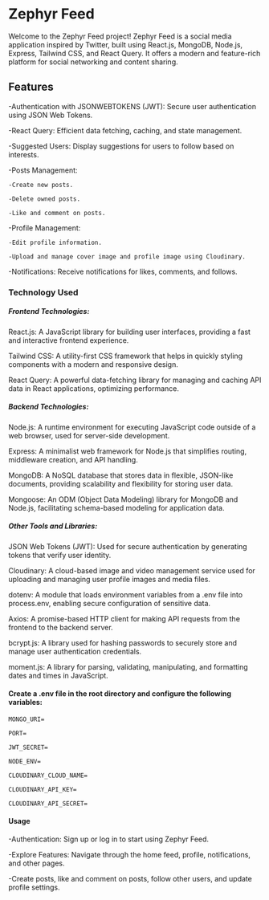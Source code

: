 # Zephyr Feed
Welcome to the Zephyr Feed project! Zephyr Feed is a social media application inspired by Twitter, built using React.js, MongoDB, Node.js, Express, Tailwind CSS, and React Query. It offers a modern and feature-rich platform for social networking and content sharing.

## Features
-Authentication with JSONWEBTOKENS (JWT): Secure user authentication using JSON Web Tokens.

-React Query: Efficient data fetching, caching, and state management.

-Suggested Users: Display suggestions for users to follow based on interests.

-Posts Management:

    -Create new posts.
    
    -Delete owned posts.
    
    -Like and comment on posts.
    
-Profile Management:

    -Edit profile information.
    
    -Upload and manage cover image and profile image using Cloudinary.
    
-Notifications: Receive notifications for likes, comments, and follows.



### Technology Used
##### Frontend Technologies:

React.js: A JavaScript library for building user interfaces, providing a fast and interactive frontend experience.

Tailwind CSS: A utility-first CSS framework that helps in quickly styling components with a modern and responsive design.

React Query: A powerful data-fetching library for managing and caching API data in React applications, optimizing performance.

##### Backend Technologies:

Node.js: A runtime environment for executing JavaScript code outside of a web browser, used for server-side development.

Express: A minimalist web framework for Node.js that simplifies routing, middleware creation, and API handling.

MongoDB: A NoSQL database that stores data in flexible, JSON-like documents, providing scalability and flexibility for storing user data.

Mongoose: An ODM (Object Data Modeling) library for MongoDB and Node.js, facilitating schema-based modeling for application data.

##### Other Tools and Libraries:

JSON Web Tokens (JWT): Used for secure authentication by generating tokens that verify user identity.

Cloudinary: A cloud-based image and video management service used for uploading and managing user profile images and media files.

dotenv: A module that loads environment variables from a .env file into process.env, enabling secure configuration of sensitive data.

Axios: A promise-based HTTP client for making API requests from the frontend to the backend server.

bcrypt.js: A library used for hashing passwords to securely store and manage user authentication credentials.

moment.js: A library for parsing, validating, manipulating, and formatting dates and times in JavaScript.



#### Create a .env file in the root directory and configure the following variables:
    MONGO_URI=

    PORT=

    JWT_SECRET=

    NODE_ENV=

    CLOUDINARY_CLOUD_NAME=

    CLOUDINARY_API_KEY=

    CLOUDINARY_API_SECRET=



#### Usage
-Authentication: Sign up or log in to start using Zephyr Feed.

-Explore Features: Navigate through the home feed, profile, notifications, and other pages.

-Create posts, like and comment on posts, follow other users, and update profile settings.
